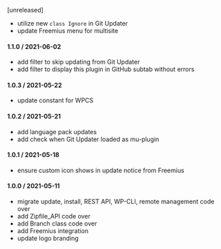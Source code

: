 [unreleased]
* utilize new `class Ignore` in Git Updater
* update Freemius menu for multisite

#### 1.1.0 / 2021-06-02
* add filter to skip updating from Git Updater
* add filter to display this plugin in GitHub subtab without errors

#### 1.0.3 / 2021-05-22
* update constant for WPCS

#### 1.0.2 / 2021-05-21
* add language pack updates
* add check when Git Updater loaded as mu-plugin

#### 1.0.1 / 2021-05-18
* ensure custom icon shows in update notice from Freemius

#### 1.0.0 / 2021-05-11
* migrate update, install, REST API, WP-CLI, remote management code over
* add Zipfile_API code over
* add Branch class code over
* add Freemius integration
* update logo branding
